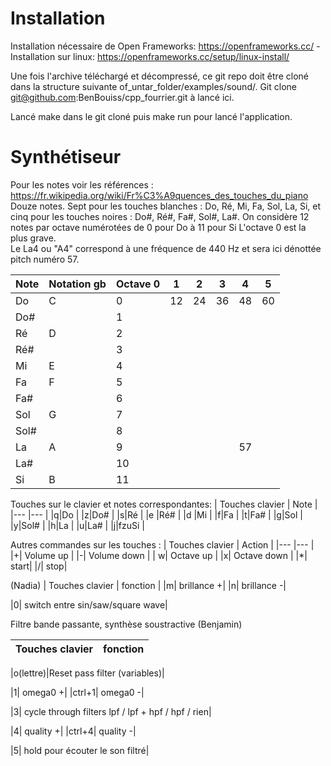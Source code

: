 # Installation

Installation nécessaire de Open Frameworks: https://openframeworks.cc/
  -Installation sur linux: https://openframeworks.cc/setup/linux-install/


Une fois l'archive téléchargé et décompressé, ce git repo doit être cloné dans la structure suivante of_untar_folder/examples/sound/. Git clone git@github.com:BenBouiss/cpp_fourrier.git à lancé ici.

Lancé make dans le git cloné puis make run pour lancé l'application.
# Synthétiseur


Pour les notes voir les références : 
https://fr.wikipedia.org/wiki/Fr%C3%A9quences_des_touches_du_piano
Douze notes. Sept pour les touches blanches : Do, Ré, Mi, Fa, Sol, La, Si, et cinq pour les touches noires : Do#, Ré#, Fa#, Sol#, La#. 
On considère 12 notes par octave numérotées de 0 pour Do à 11 pour Si
L'octave 0 est la plus grave. 
<br> Le La4 ou "A4" correspond à une fréquence de 440 Hz et sera ici dénottée pitch numéro 57.

|Note |Notation gb |Octave 0| 1  | 2 | 3 | 4 | 5 |
|---|---|  ---| ---| --- | --- |--- |--- |
|Do |C | 0 | 12 | 24| 36 | 48 | 60 |
|Do# | | 1 | | |  |  |  |
|Ré |D | 2 | | |  |  |  |
|Ré# | | 3 | | |  |  |  |
|Mi | E| 4 | | |  |  |  |
|Fa | F| 5 | | |  |  |  |
|Fa# | | 6 | | |  |  |  |
|Sol | G| 7 | | |  |  |  |
|Sol# | | 8 | | |  |  |  |
|La | A| 9 | | |  | 57 |  |
|La# | | 10 | | |  |  |  |
|Si | B | 11 | | |  |  |  |

Touches sur le clavier et notes correspondantes: 
| Touches clavier | Note |
|--- |--- |
|q|Do |
|z|Do# | 
|s|Ré |
|e |Ré# | 
|d |Mi | 
|f|Fa | 
|t|Fa# | 
|g|Sol | 
|y|Sol# | 
|h|La | 
|u|La# | 
|j|fzuSi |

Autres commandes sur les touches : 
| Touches clavier | Action |
|--- |--- |
|+| Volume up |
|-| Volume down |
| w| Octave up |
|x| Octave down |
|*| start|
|/| stop|

(Nadia)
| Touches clavier | fonction |
|m| brillance +|
|n| brillance -|

|0| switch entre sin/saw/square wave|

Filtre bande passante, synthèse soustractive (Benjamin)

| Touches clavier | fonction |
|--- |--- |

|o(lettre)|Reset pass filter (variables)|


|1| omega0 +|
|ctrl+1| omega0 -|

|3| cycle through filters lpf / lpf + hpf / hpf / rien|

|4| quality +|
|ctrl+4| quality -|

|5| hold pour écouter le son filtré|

